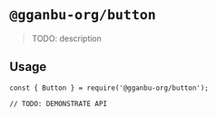 # `@gganbu-org/button`

> TODO: description

## Usage

```
const { Button } = require('@gganbu-org/button');

// TODO: DEMONSTRATE API
```
